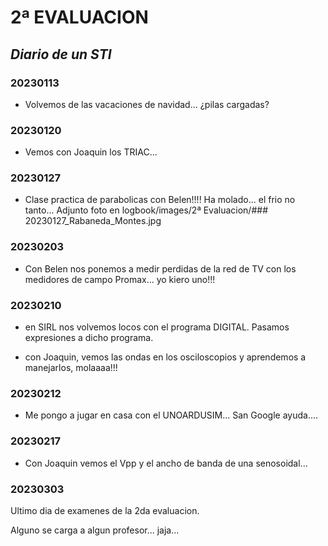 # 2ª EVALUACION

## _Diario de un STI_


### 20230113

- Volvemos de las vacaciones de navidad... ¿pilas cargadas?

### 20230120

- Vemos con Joaquin los TRIAC...

### 20230127

- Clase practica de parabolicas con Belen!!!! Ha molado... el frio no tanto...
Adjunto foto en logbook/images/2ª Evaluacion/### 20230127_Rabaneda_Montes.jpg

### 20230203

- Con Belen nos ponemos a medir perdidas de la red de TV con los medidores de campo Promax... yo kiero uno!!!

### 20230210

- en SIRL nos volvemos locos con el programa DIGITAL.
Pasamos expresiones a dicho programa.

- con Joaquin, vemos las ondas en los osciloscopios y aprendemos a manejarlos, molaaaa!!!


### 20230212

- Me pongo a jugar en casa con el UNOARDUSIM... San Google ayuda....

### 20230217

- Con Joaquin vemos el Vpp y el ancho de banda de una senosoidal...

### 20230303

Ultimo dia de examenes de la 2da evaluacion.

Alguno se carga a algun profesor... jaja...

